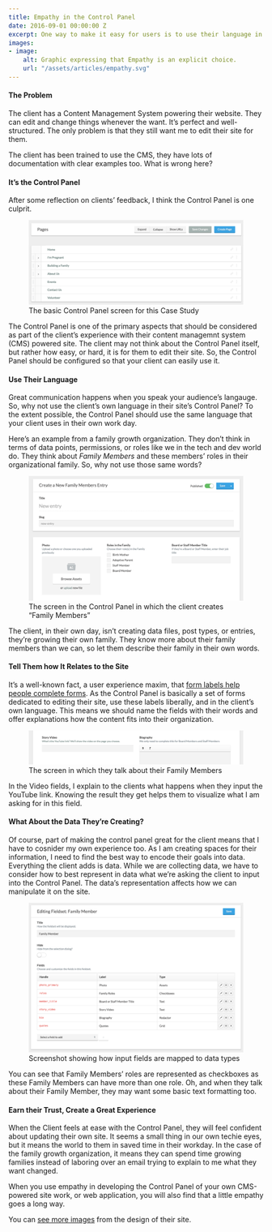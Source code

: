 ```yaml
---
title: Empathy in the Control Panel
date: 2016-09-01 00:00:00 Z
excerpt: One way to make it easy for users is to use their language in a website’s control panel.
images:
- image:
    alt: Graphic expressing that Empathy is an explicit choice.
    url: "/assets/articles/empathy.svg"
---
```

#### The Problem
The client has a Content Management System powering their website. They can edit and change things whenever the want. It’s perfect and well-structured. The only problem is that they still want me to edit their site for them.

The client has been trained to use the CMS, they have lots of documentation with clear examples too. What is wrong here?

#### It’s the Control Panel

After some reflection on clients’ feedback, I think the Control Panel is one culprit.

<figure>
	<img class="img-fluid shadow-small mb-2" src="/assets/projects/website-user-experience-st-elizabeth-stun-design-isral-duke-5.png" alt="The basic Control Panel screen for this Case Study">
	<figcaption>The basic Control Panel screen for this Case Study</figcaption>
</figure>

The Control Panel is one of the primary aspects that should be considered as part of the client’s experience with their content managemnt system (CMS) powered site. The client may not think about the Control Panel itself, but rather how easy, or hard, it is for them to edit their site. So, the Control Panel should be configured so that your client can easily use it.

#### Use Their Language

Great communication happens when you speak your audience’s langauge. So, why not use the client’s own language in their site’s Control Panel? To the extent possible, the Control Panel should use the same language that your client uses in their own work day.

Here’s an example from a family growth organization. They don’t think in terms of data points, permissions, or roles like we in the tech and dev world do. They think about _Family Members_ and these members’ roles in their organizational family. So, why not use those same words?

<figure>
	<img class="img-fluid shadow-small mb-2" src="/assets/projects/website-user-experience-st-elizabeth-stun-design-isral-duke-4.png" alt="The screen in the Control Panel in which the client creates Family Members">
	<figcaption>The screen in the Control Panel in which the client creates “Family Members”</figcaption>
</figure>

The client, in their own day, isn’t creating data files, post types, or entries, they’re growing their own family. They know more about their family members than we can, so let them describe their family in their own words.

#### Tell Them how It Relates to the Site

It’s a well-known fact, a user experience maxim, that <a href="https://www.nngroup.com/articles/web-form-design/" title="UX Research Demonstrating that Labels Help Users." target="_blank">form labels help people complete forms</a>. As the Control Panel is basically a set of forms dedicated to editing their site, use these labels liberally, and in the client’s own language. This means we should name the fields with their words and offer explanations how the content fits into their organization.

<figure>
	<img class="img-fluid shadow-small mb-2" src="/assets/projects/website-user-experience-st-elizabeth-stun-design-isral-duke-6.png" alt="The screen in which they talk about their Family Members">
	<figcaption>The screen in which they talk about their Family Members</figcaption>
</figure>

In the Video fields, I explain to the clients what happens when they input the YouTube link. Knowing the result they get helps them to visualize what I am asking for in this field.

#### What About the Data They’re Creating?

Of course, part of making the control panel great for the client means that I have to cosnider my own experience too. As I am creating spaces for their information, I need to find the best way to encode their goals into data. Everything the client adds is data. While we are collecting data, we have to consider how to best represent in data what we’re asking the client to input into the Control Panel. The data’s representation affects how we can manipulate it on the site.

<figure>
	<img class="img-fluid shadow-small mb-2" src="/assets/projects/website-user-experience-st-elizabeth-stun-design-isral-duke-3.png" alt="Screenshot showing how input fields are mapped to data types">
	<figcaption>Screenshot showing how input fields are mapped to data types</figcaption>
</figure>

You can see that Family Members’ roles are represented as checkboxes as these Family Members can have more than one role. Oh, and when they talk about their Family Member, they may want some basic text formatting too.

#### Earn their Trust, Create a Great Experience

When the Client feels at ease with the Control Panel, they will feel confident about updating their own site. It seems a small thing in our own techie eyes, but it means the world to them in saved time in their workday. In the case of the family growth organization, it means they can spend time growing families instead of laboring over an email trying to explain to me what they want changed.

When you use empathy in developing the Control Panel of your own CMS-powered site work, or web application, you will also find that a little empathy goes a long way.

<p>You can <a href="/projects/website-adoption-agency" target="_blank">see more images</a> from the design of their site.
</p>
